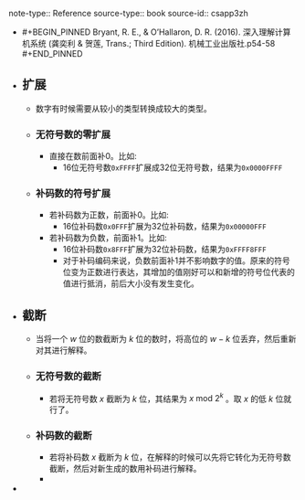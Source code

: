 note-type:: Reference
source-type:: book
source-id:: csapp3zh

- #+BEGIN_PINNED
  Bryant, R. E., & O’Hallaron, D. R. (2016). 深入理解计算机系统 (龚奕利 & 贺莲, Trans.; Third Edition). 机械工业出版社.p54-58
  #+END_PINNED
- ## 扩展
	- 数字有时候需要从较小的类型转换成较大的类型。
	- ### 无符号数的零扩展
		- 直接在数前面补0。比如:
			- 16位无符号数`0xFFFF`扩展成32位无符号数，结果为`0x0000FFFF`
	- ### 补码数的符号扩展
		- 若补码数为正数，前面补0。比如:
			- 16位补码数`0x0FFF`扩展为32位补码数，结果为`0x00000FFF`
		- 若补码数为负数，前面补1。比如:
			- 16位补码数`0x8FFF`扩展为32位补码数，结果为`0xFFFF8FFF`
			- 对于补码编码来说，负数前面补1并不影响数字的值。原来的符号位变为正数进行表达，其增加的值刚好可以和新增的符号位代表的值进行抵消，前后大小没有发生变化。
- ## 截断
	- 当将一个 $w$ 位的数截断为 $k$ 位的数时，将高位的 $w-k$ 位丢弃，然后重新对其进行解释。
	- ### 无符号数的截断
		- 若将无符号数 $x$ 截断为 $k$ 位，其结果为 $x \text{ mod } 2^{k}$ 。取 $x$ 的低 $k$ 位就行了。
	- ### 补码数的截断
		- 若将补码数 $x$ 截断为 $k$ 位，在解释的时候可以先将它转化为无符号数截断，然后对新生成的数用补码进行解释。
		-
-